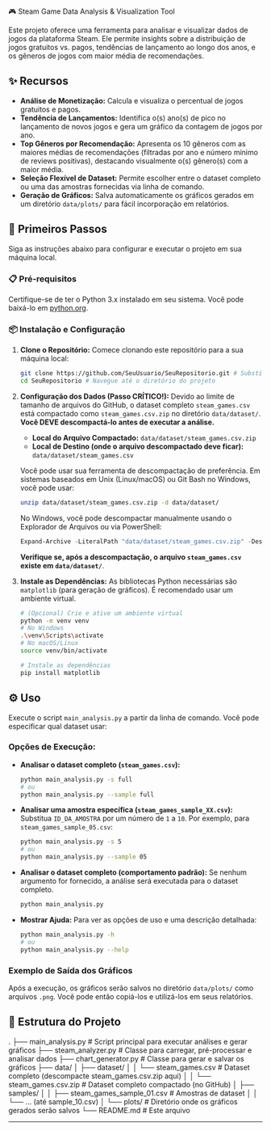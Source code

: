 🎮 Steam Game Data Analysis & Visualization Tool

Este projeto oferece uma ferramenta para analisar e visualizar dados de jogos da plataforma Steam. Ele permite insights sobre a distribuição de jogos gratuitos vs. pagos, tendências de lançamento ao longo dos anos, e os gêneros de jogos com maior média de recomendações.

## ✨ Recursos

*   **Análise de Monetização:** Calcula e visualiza o percentual de jogos gratuitos e pagos.
*   **Tendência de Lançamentos:** Identifica o(s) ano(s) de pico no lançamento de novos jogos e gera um gráfico da contagem de jogos por ano.
*   **Top Gêneros por Recomendação:** Apresenta os 10 gêneros com as maiores médias de recomendações (filtradas por ano e número mínimo de reviews positivas), destacando visualmente o(s) gênero(s) com a maior média.
*   **Seleção Flexível de Dataset:** Permite escolher entre o dataset completo ou uma das amostras fornecidas via linha de comando.
*   **Geração de Gráficos:** Salva automaticamente os gráficos gerados em um diretório `data/plots/` para fácil incorporação em relatórios.

## 🚀 Primeiros Passos

Siga as instruções abaixo para configurar e executar o projeto em sua máquina local.

### 📋 Pré-requisitos

Certifique-se de ter o Python 3.x instalado em seu sistema. Você pode baixá-lo em [python.org](https://www.python.org/downloads/).

### 📦 Instalação e Configuração

1.  **Clone o Repositório:**
    Comece clonando este repositório para a sua máquina local:

    ```bash
    git clone https://github.com/SeuUsuario/SeuRepositorio.git # Substitua pelo seu usuário e nome do repositório
    cd SeuRepositorio # Navegue até o diretório do projeto
    ```

2.  **Configuração dos Dados (Passo CRÍTICO!):**
    Devido ao limite de tamanho de arquivos do GitHub, o dataset completo `steam_games.csv` está compactado como `steam_games.csv.zip` no diretório `data/dataset/`. **Você DEVE descompactá-lo antes de executar a análise.**

    *   **Local do Arquivo Compactado:** `data/dataset/steam_games.csv.zip`
    *   **Local de Destino (onde o arquivo descompactado deve ficar):** `data/dataset/steam_games.csv`

    Você pode usar sua ferramenta de descompactação de preferência. Em sistemas baseados em Unix (Linux/macOS) ou Git Bash no Windows, você pode usar:

    ```bash
    unzip data/dataset/steam_games.csv.zip -d data/dataset/
    ```

    No Windows, você pode descompactar manualmente usando o Explorador de Arquivos ou via PowerShell:

    ```powershell
    Expand-Archive -LiteralPath "data/dataset/steam_games.csv.zip" -DestinationPath "data/dataset/"
    ```

    **Verifique se, após a descompactação, o arquivo `steam_games.csv` existe em `data/dataset/`**.

3.  **Instale as Dependências:**
    As bibliotecas Python necessárias são `matplotlib` (para geração de gráficos). É recomendado usar um ambiente virtual.

    ```bash
    # (Opcional) Crie e ative um ambiente virtual
    python -m venv venv
    # No Windows
    .\venv\Scripts\activate
    # No macOS/Linux
    source venv/bin/activate

    # Instale as dependências
    pip install matplotlib
    ```

## ⚙️ Uso

Execute o script `main_analysis.py` a partir da linha de comando. Você pode especificar qual dataset usar:

### Opções de Execução:

*   **Analisar o dataset completo (`steam_games.csv`):**
    ```bash
    python main_analysis.py -s full
    # ou
    python main_analysis.py --sample full
    ```

*   **Analisar uma amostra específica (`steam_games_sample_XX.csv`):**
    Substitua `ID_DA_AMOSTRA` por um número de `1` a `10`. Por exemplo, para `steam_games_sample_05.csv`:
    ```bash
    python main_analysis.py -s 5
    # ou
    python main_analysis.py --sample 05
    ```

*   **Analisar o dataset completo (comportamento padrão):**
    Se nenhum argumento for fornecido, a análise será executada para o dataset completo.
    ```bash
    python main_analysis.py
    ```

*   **Mostrar Ajuda:**
    Para ver as opções de uso e uma descrição detalhada:
    ```bash
    python main_analysis.py -h
    # ou
    python main_analysis.py --help
    ```

### Exemplo de Saída dos Gráficos

Após a execução, os gráficos serão salvos no diretório `data/plots/` como arquivos `.png`. Você pode então copiá-los e utilizá-los em seus relatórios.

## 📁 Estrutura do Projeto
. ├── main_analysis.py # Script principal para executar análises e gerar gráficos ├── steam_analyzer.py # Classe para carregar, pré-processar e analisar dados ├── chart_generator.py # Classe para gerar e salvar os gráficos ├── data/ │ ├── dataset/ │ │ └── steam_games.csv # Dataset completo (descompacte steam_games.csv.zip aqui) │ │ └── steam_games.csv.zip # Dataset completo compactado (no GitHub) │ ├── samples/ │ │ ├── steam_games_sample_01.csv # Amostras de dataset │ │ └── ... (até sample_10.csv) │ └── plots/ # Diretório onde os gráficos gerados serão salvos └── README.md # Este arquivo


---
